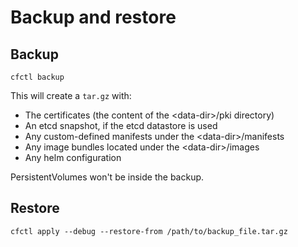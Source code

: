 # Backup and restore

## Backup

```shell
cfctl backup
```

This will create a `tar.gz` with:

- The certificates (the content of the \<data-dir\>/pki directory)
- An etcd snapshot, if the etcd datastore is used
- Any custom-defined manifests under the \<data-dir\>/manifests
- Any image bundles located under the \<data-dir\>/images
- Any helm configuration

PersistentVolumes won't be inside the backup.

## Restore

```shell
cfctl apply --debug --restore-from /path/to/backup_file.tar.gz
```
